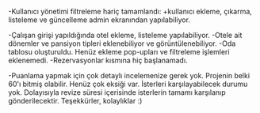 

-Kullanıcı yönetimi filtreleme hariç tamamlandı:
    +kullanıcı ekleme, çıkarma, listeleme ve güncelleme admin ekranından yapılabiliyor.

-Çalışan girişi yapıldığında otel ekleme, listeleme yapılabiliyor.
-Otele ait dönemler ve pansiyon tipleri eklenebiliyor ve görüntülenebiliyor.
-Oda tablosu oluşturuldu. Henüz ekleme pop-upları ve filtreleme işlemleri eklenemedi.
-Rezervasyonlar kısmına hiç başlanamadı.

-Puanlama yapmak için çok detaylı incelemenize gerek yok. Projenin belki 60'ı bitmiş olabilir. 
Henüz çok eksiği var. İsterleri karşılayabilecek durumu yok.
Dolayısıyla revize süresi içerisinde isterlerin tamamı karşılanıp gönderilecektir.
Teşekkürler, kolaylıklar :)